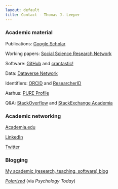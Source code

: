 ```yaml
---
layout: default
title: Contact - Thomas J. Leeper
---
```


### Academic material ###
Publications: [Google Scholar](http://scholar.google.com/citations?user=hqiux-MAAAAJ)

Working papers: [Social Science Research Network](http://papers.ssrn.com/sol3/cf_dev/AbsByAuth.cfm?per_id=1269107)

Software: [GitHub](https://github.com/leeper) and [crantastic!](http://crantastic.org/authors/2512)

Data: [Dataverse Network](http://dvn.iq.harvard.edu/dvn/dv/leeper)

Identifiers: [ORCID](http://orcid.org/0000-0003-4097-6326) and [ResearcherID](http://www.researcherid.com/rid/J-9733-2013)

Aarhus: [PURE Profile](http://pure.au.dk/portal/da/tleeper@ps.au.dk)

Q&A: [StackOverflow](http://stackoverflow.com/users/2338862/thomas) and [StackExchange Academia](http://academia.stackexchange.com/users/6984/thomas)


### Academic networking ###
[Academia.edu](http://au.academia.edu/ThomasLeeper)

<!--[Mendeley](http://www.mendeley.com/profiles/thomas-leeper/)-->

[LinkedIn](http://www.linkedin.com/in/thomasjleeper)

[Twitter](https://twitter.com/thosjleeper)

### Blogging ###

[My academic (research, teaching, software) blog](http://www.thomasleeper.com/blog)

[*Polarized*](http://www.psychologytoday.com/blog/polarized) (via *Psychology Today*)
				
